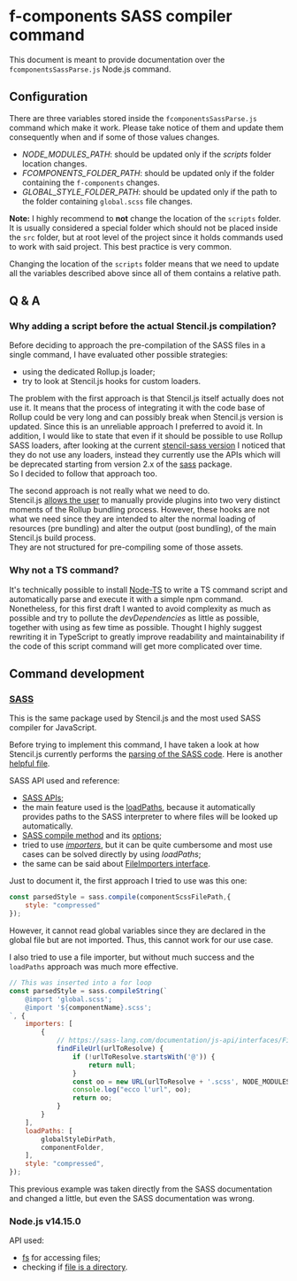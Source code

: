# f-components SASS compiler command

This document is meant to provide documentation over the `fcomponentsSassParse.js` Node.js command.


## Configuration

There are three variables stored inside the `fcomponentsSassParse.js` command which make it work.
Please take notice of them and update them consequently when and if some of those values changes.

* _NODE_MODULES_PATH_: should be updated only if the _scripts_ folder location changes.
* _FCOMPONENTS_FOLDER_PATH_: should be updated only if the folder containing the `f-components` changes.
* _GLOBAL_STYLE_FOLDER_PATH_: should be updated only if the path to the folder containing `global.scss` file changes.

**Note:** I highly recommend to **not** change the location of the `scripts` folder.
It is usually considered a special folder which should not be placed inside the `src` folder, but at root level of the project since it holds commands used to work with said project. 
This best practice is very common.

Changing the location of the `scripts` folder means that we need to update all the variables described above since all of them contains a relative path.  


## Q & A

### Why adding a script before the actual Stencil.js compilation? 

Before deciding to approach the pre-compilation of the SASS files in a single command, I have evaluated other possible strategies:

* using the dedicated Rollup.js loader;
* try to look at Stencil.js hooks for custom loaders.

The problem with the first approach is that Stencil.js itself actually does not use it.
It means that the process of integrating it with the code base of Rollup could be very long and can possibly break when Stencil.js version is updated.
Since this is an unreliable approach I preferred to avoid it.
In addition, I would like to state that even if it should be possible to use Rollup SASS loaders,
after looking at the current [stencil-sass version](https://github.com/ionic-team/stencil-sass/releases/tag/v1.5.2)
I noticed that they do not use any loaders, instead they currently use the APIs which will be deprecated starting from version 2.x of the [sass](https://www.npmjs.com/package/sass) package.\
So I decided to follow that approach too.

The second approach is not really what we need to do.\
Stencil.js [allows the user](https://stenciljs.com/docs/module-bundling) to manually provide plugins into two very distinct moments of the Rollup bundling process.
However, these hooks are not what we need since they are intended to alter the normal loading of resources (pre bundling) and alter the output (post bundling),
of the main Stencil.js build process.\
They are not structured for pre-compiling some of those assets.


### Why not a TS command?

It's technically possible to install [Node-TS](https://www.npmjs.com/package/ts-node) to write a TS command script and automatically parse and execute it with a simple npm command.
Nonetheless, for this first draft I wanted to avoid complexity as much as possible and try to pollute the *devDependencies* as little as possible, together with using as few time as possible.
Thought I highly suggest rewriting it in TypeScript to greatly improve readability and maintainability if the code of this script command will get more complicated over time.


## Command development


### [SASS](https://www.npmjs.com/package/sass)

This is the same package used by Stencil.js and the most used SASS compiler for JavaScript.

Before trying to implement this command, I have taken a look at how Stencil.js currently performs the [parsing of the SASS code](https://github.com/ionic-team/stencil-sass/blob/master/src/util.ts).
Here is another [helpful file](https://github.com/ionic-team/stencil-sass/blob/master/src/index.ts).

SASS API used and reference:

* [SASS APIs](https://sass-lang.com/documentation/js-api/modules#compile);
* the main feature used is the [loadPaths](https://sass-lang.com/documentation/js-api/interfaces/Options#functions), because it automatically provides paths to the SASS interpreter to where files will be looked up automatically.
* [SASS compile method](https://sass-lang.com/documentation/js-api/modules#compileString) and its [options](https://sass-lang.com/documentation/js-api/modules#StringOptions);
* tried to use *[importers](https://sass-lang.com/documentation/js-api/interfaces/StringOptionsWithImporter#importers)*, but it can be quite cumbersome and most use cases can be solved directly by using *loadPaths*;
* the same can be said about [FileImporters interface](https://sass-lang.com/documentation/js-api/interfaces/FileImporter).

Just to document it, the first approach I tried to use was this one:
```javascript
const parsedStyle = sass.compile(componentScssFilePath,{
    style: "compressed"
});
```
However, it cannot read global variables since they are declared in the global file but are not imported. Thus, this cannot work for our use case.

I also tried to use a file importer, but without much success and the `loadPaths` approach was much more effective.
```javascript
// This was inserted into a for loop
const parsedStyle = sass.compileString(`
    @import 'global.scss';
    @import '${componentName}.scss';
`, {
    importers: [
        {
            // https://sass-lang.com/documentation/js-api/interfaces/FileImporter
            findFileUrl(urlToResolve) {
                if (!urlToResolve.startsWith('@')) {
                    return null;
                }
                const oo = new URL(urlToResolve + '.scss', NODE_MODULES_PATH);
                console.log("ecco l'url", oo);
                return oo;
            }
        }
    ],
    loadPaths: [
        globalStyleDirPath,
        componentFolder,
    ],
    style: "compressed",
});
```
This previous example was taken directly from the SASS documentation and changed a little, but even the SASS documentation was wrong. 


### Node.js v14.15.0

API used:

* [fs](https://nodejs.org/docs/latest-v14.x/api/fs.html#fs_fs_existssync_path) for accessing files;
* checking if [file is a directory](https://melvingeorge.me/blog/check-if-path-is-directory-nodejs).